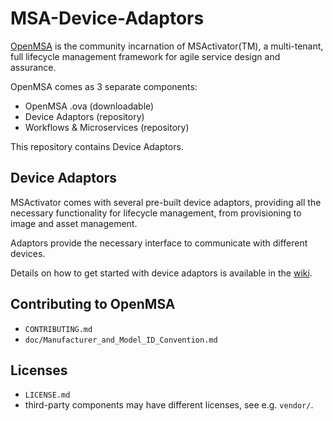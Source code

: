 MSA-Device-Adaptors
===================


[OpenMSA](https://openmsa.co) is the community incarnation of MSActivator(TM),
a multi-tenant, full lifecycle management framework for agile service design
and assurance.

OpenMSA comes as 3 separate components:
- OpenMSA .ova              (downloadable)
- Device Adaptors           (repository)
- Workflows & Microservices (repository)


This repository contains Device Adaptors.


Device Adaptors
---------------

MSActivator comes with several pre-built device adaptors,
providing all the necessary functionality for lifecycle management,
from provisioning to image and asset management.

Adaptors provide the necessary interface to communicate with different devices.

Details on how to get started with device adaptors is available
in the [wiki](https://github.com/openmsa/Device-Adaptors/wiki).


Contributing to OpenMSA
-----------------------

- `CONTRIBUTING.md`
- `doc/Manufacturer_and_Model_ID_Convention.md`


Licenses
--------

- `LICENSE.md`
- third-party components may have different licenses, see e.g. `vendor/`.
